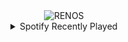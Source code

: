 <div align="center">
<picture>
    <source media="(prefers-color-scheme: dark)" srcset="https://i.ibb.co/9knVsMVH/output-gif.gif">
    <source media="(prefers-color-scheme: light)" srcset="https://i.ibb.co/9knVsMVH/output-gif.gif">
    <img alt="RENOS" src="https://i.ibb.co/9knVsMVH/output-gif.gif">
</picture>
<details>
<summary>Spotify Recently Played</summary>
<img src="https://spotify-recently-played-readme.vercel.app/api?user=31d6d6zerc5ct6kck32na2ozsqf4&unique=1&width=400" alt="Spotify" />
</details>
</div>

<!-- Image deletion URL: https://ibb.co/67Y1gd10/6bf3100e46fa311e1d536be6f0ad1a26 -->